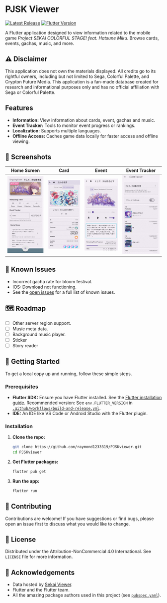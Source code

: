 # PJSK Viewer

[![Latest Release](https://img.shields.io/github/v/release/raymond1233319/PJSKviewer)](https://github.com/raymond1233319/PJSKviewer/releases/latest)
[![Flutter Version](https://img.shields.io/badge/Flutter-3.x-blue)](https://flutter.dev)

A Flutter application designed to view information related to the mobile game *Project SEKAI COLORFUL STAGE! feat. Hatsune Miku*. Browse cards, events, gachas, music, and more.

## ⚠️ Disclaimer
This application does not own the materials displayed. All credits go to its rightful owners, including but not limited to Sega, Colorful Palette, and Crypton Future Media. This application is a fan-made database created for research and informational purposes only and has no official affiliation with Sega or Colorful Palette.

## Features

*   **Information:** View information about cards, event, gachas and music.
*   **Event Tracker:** Tools to monitor event progress or rankings.
*   **Localization:** Supports multiple languages.
*   **Offline Access:** Caches game data locally for faster access and offline viewing.


## 📸 Screenshots

| Home Screen                  | Card                    | Event                  | Event Tracker                 |
| :--------------------------: | :--------------------------: | :--------------------------: | :--------------------------: |
| ![Screenshot 1](/screenshot/screenshot1.jpg) | ![Screenshot 2](/screenshot/screenshot2.jpg) | ![Screenshot 3](/screenshot/screenshot3.jpg) | ![Screenshot 4](/screenshot/screenshot4.jpg) |


## 🐛 Known Issues

*   Incorrect gacha rate for bloom festival.
*   IOS: Download not functioning.
*   See the [open issues](https://github.com/raymond1233319/PJSKviewer/issues) for a full list of known issues.

## 🗺️ Roadmap

*   [ ] Other server region support.
*   [ ] Music meta data.
*   [ ] Background music player.
*   [ ] Sticker
*   [ ] Story reader

## 🚀 Getting Started

To get a local copy up and running, follow these simple steps.

### Prerequisites

*   **Flutter SDK:** Ensure you have Flutter installed. See the [Flutter installation guide](https://docs.flutter.dev/get-started/install). Recommended version: See `env.FLUTTER_VERSION` in [`.github/workflows/build-and-release.yml`](.github/workflows/build-and-release.yml).
*   **IDE:** An IDE like VS Code or Android Studio with the Flutter plugin.

### Installation

1.  **Clone the repo:**
    ```bash
    git clone https://github.com/raymond1233319/PJSKviewer.git
    cd PJSKviewer
    ```
2.  **Get Flutter packages:**
    ```bash
    flutter pub get
    ```
3.  **Run the app:**
    ```bash
    flutter run
    ```

## 🤝 Contributing

Contributions are welcome! If you have suggestions or find bugs, please open an issue first to discuss what you would like to change.

## 📄 License

Distributed under the Attribution-NonCommercial 4.0 International. See `LICENSE` file for more information.

## 🙏 Acknowledgements

*   Data hosted by [Sekai Viewer](https://sekai.best/).
*   Flutter and the Flutter team.
*   All the amazing package authors used in this project (see [`pubspec.yaml`](pubspec.yaml)).
